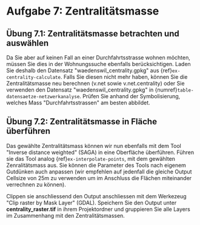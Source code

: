 # Aufgabe 7: Zentralitätsmasse

## Übung 7.1: Zentralitätsmasse betrachten und auswählen

Da Sie aber auf keinen Fall an einer Durchfahrtsstrasse wohnen möchten, müssen Sie dies in der Wohnungssuche ebenfalls berücksichtigen. Laden Sie deshalb den Datensatz "waedenswil_centrality.gpkg" aus {ref}`ex-centrality-calculate`. Falls Sie diesen nicht mehr haben, können Sie die Zentralitätsmasse neu berechnen (v.net sowie v.net.centrality) oder Sie verwenden den Datensatz "waedenswil_centrality.gpkg" in {numref}`table-datensaetze-netzwerkanalyse`. Prüfen Sie anhand der Symbolisierung, welches Mass "Durchfahrtsstrassen" am besten abbildet.

## Übung 7.2: Zentralitätsmasse in Fläche überführen

Das gewählte Zentralitätsmass können wir nun ebenfalls mit dem Tool "Inverse distance weighted" (SAGA) in eine Oberfläche überführen. Führen sie das Tool analog {ref}`ex-interpolate-points`, mit dem gewählten Zenralitätsmass aus. Sie können die Parameter des Tools nach eigenem Gutdünken auch anpassen (wir empfehlen auf jedenfall die gleiche Output Cellsize von 25m zu verwenden um im Anschluss die Flächen miteinander verrechnen zu können).

Clippen sie anschliessend den Output anschliessen mit dem Werkezeug "Clip raster by Mask Layer" (GDAL). Speichern Sie den Output unter **centrality_raster.tif** in ihrem Projektordner und gruppieren Sie alle Layers im Zusammenhang mit den Zentralitätsmassen.

